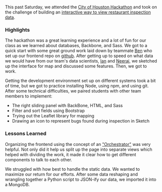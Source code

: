 This past Saturday, we attended the [City of Houston Hackathon](http://houstonhackathon2015.challengepost.com/submissions) and took on the challenge of building an [interactive way to view restaurant inspection data](http://challengepost.com/software/htx-food-inspection-map).
<!-- more -->

### Highlights
The hackathon was a great learning experience and a lot of fun for our class as we learned about databases, Backbone, and Sass. We got to a quick start with some great ground work laid down by teammate [Ben](https://github.com/bmagnantb) who set up our frontend repo on [github](https://github.com/htx-food-inspection-map).  After getting up to speed on what data we would have from our team's data scientists, [Ian](https://github.com/ianwells) and [Neeraj](https://github.com/neerajt), we sketched up the interface for map and discussed some features.  Then, we got to work.

Getting the development environment set up on different systems took a bit of time, but we got to practice installing Node, using npm, and using git.  After some technical difficulties, we paired students with other team members to implement:

  * The right sliding panel with BackBone, HTML, and Sass
  * Filter and sort fields using Bootstrap
  * Trying out the Leaflet library for mapping
  * Drawing an icon to represent bugs found during inspection in Sketch

### Lessons Learned

Organizing the frontend using the concept of an ["Orchestrator"](https://code.mixpanel.com/2015/04/08/straightening-our-backbone-a-lesson-in-event-driven-ui-development/) was very helpful.  Not only did it help us split up the page into separate views which helped with dividing the work, it made it clear how to get different components to talk to each other.

We struggled with how best to handle the static data.  We wanted to maximize our return for our efforts.  After some data reshaping and wrangling together a Python script to JSON-ify our data, we imported it into a MongoDB.
